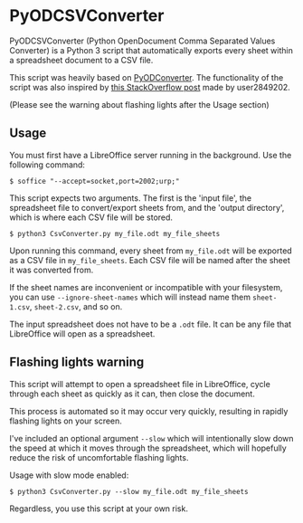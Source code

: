 # PyODCSVConverter

PyODCSVConverter (Python OpenDocument Comma Separated Values Converter) is a Python 3 script that automatically exports every sheet within a spreadsheet document to a CSV file.

This script was heavily based on [PyODConverter](https://github.com/mirkonasato/pyodconverter/). The functionality of the script was also inspired by [this StackOverflow post](https://stackoverflow.com/q/20714857) made by user2849202.

(Please see the warning about flashing lights after the Usage section)


## Usage

You must first have a LibreOffice server running in the background. Use the following command:

```
$ soffice "--accept=socket,port=2002;urp;"
```

This script expects two arguments. The first is the 'input file', the spreadsheet file to convert/export sheets from, and the 'output directory', which is where each CSV file will be stored.

```
$ python3 CsvConverter.py my_file.odt my_file_sheets
```

Upon running this command, every sheet from `my_file.odt` will be exported as a CSV file in `my_file_sheets`. Each CSV file will be named after the sheet it was converted from.

If the sheet names are inconvenient or incompatible with your filesystem, you can use `--ignore-sheet-names` which will instead name them `sheet-1.csv`, `sheet-2.csv`, and so on.

The input spreadsheet does not have to be a `.odt` file. It can be any file that LibreOffice will open as a spreadsheet.


## Flashing lights warning

This script will attempt to open a spreadsheet file in LibreOffice, cycle through each sheet as quickly as it can, then close the document.

This process is automated so it may occur very quickly, resulting in rapidly flashing lights on your screen.

I've included an optional argument `--slow` which will intentionally slow down the speed at which it moves through the spreadsheet, which will hopefully reduce the risk of uncomfortable flashing lights.

Usage with slow mode enabled:

```
$ python3 CsvConverter.py --slow my_file.odt my_file_sheets
```

Regardless, you use this script at your own risk.

